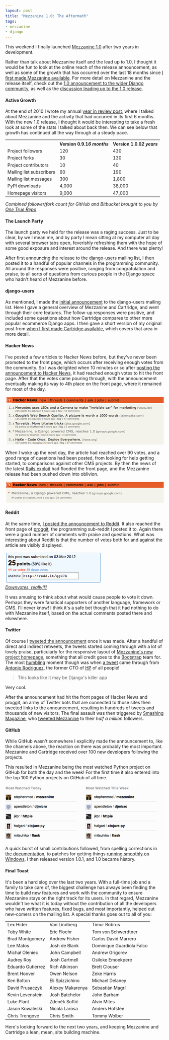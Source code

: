 ```yaml
---
layout: post
title: "Mezzanine 1.0: The Aftermath"
tags:
- mezzanine
- django
---
```


This weekend I finally launched [Mezzanine 1.0][mezzanine] after two years in development.

Rather than talk about Mezzanine itself and the lead up to 1.0, I thought it would be fun to look at the online reach of the release announcement, as well as some of the growth that has occurred over the last 18 months since [I first made Mezzanine available][first mezzanine post]. For more detail on Mezzanine and the release itself, check out the [1.0 announcement to the wider Django community][1.0 announcement], as well as the [discussion leading up to the 1.0 release][1.0 lead up discussion].

#### Active Growth

At the end of 2010 I wrote my annual [year in review post][2010 in review], where I talked about Mezzanine and the activity that had occurred in its first 6 months. With the new 1.0 release, I thought it would be interesting to take a fresh look at some of the stats I talked about back then. We can see below that growth has continued all the way through at a steady pace.

<table class="table table-striped">
<tr>
    <th>&nbsp;</th>
    <th class="r">Version 0.9.1<em>6 months</em></th>
    <th class="r">Version 1.0.0<em>2 years</em></th>
</tr>
<tr>
    <td>Project followers</td>
    <td class="r">120</td>
    <td class="r">430</td>
</tr>
<tr>
    <td>Project forks</td>
    <td class="r">30</td>
    <td class="r">130</td>
</tr>
<tr>
    <td>Project contributors</td>
    <td class="r">10</td>
    <td class="r">40</td>
</tr>
<tr>
    <td>Mailing list subscribers</td>
    <td class="r">60</td>
    <td class="r">190</td>
</tr>
<tr>
    <td>Mailing list messages</td>
    <td class="r">300</td>
    <td class="r">1,800</td>
</tr>
<tr>
    <td>PyPI downloads</td>
    <td class="r">4,000</td>
    <td class="r">38,000</td>
</tr>
<tr>
    <td>Homepage visitors</td>
    <td class="r">9,000</td>
    <td class="r">47,000</td>
</tr>
</table>

<em class="center">Combined follower/fork count for GitHub and Bitbucket brought to you by <a href="http://otr.jupo.org">One True Repo</a></em>

#### The Launch Party

The launch party we held for the release was a raging success. Just to be clear, by we I mean me, and by party I mean sitting at my computer all day with several browser tabs open, feverishly refreshing them with the hope of some good exposure and interest around the release. And there was plenty!

After first announcing the release to the [django-users][] mailing list, I then posted it to a handful of popular channels in the programming community. All around the responses were positive, ranging from congratulation and praise, to all sorts of questions from curious people in the Django space who hadn't heard of Mezzanine before.

#### django-users

As mentioned, I made the [initial announcement][1.0 announcement] to the django-users mailing list. Here I gave a general overview of Mezzanine and Cartridge, and went through their core features. The follow-up responses were positive, and included some questions about how Cartridge compares to other more popular ecommerce Django apps. I then gave a short version of my original post from [when I first made Cartridge available][first cartridge post], which covers that area in more detail.

#### Hacker News

I've posted a few articles to Hacker News before, but they've never been promoted to the front page, which occurs after receiving enough votes from the community. So I was delighted when 10 minutes or so after [posting the announcement to Hacker News][hacker news announcement], it had reached enough votes to hit the front page. After that the votes came pouring through, with the announcement eventually making its way to 4th place on the front page, where it remained for most of the day.

<em class="center"><img class="full" src="/static/img/mezzanine-1.0-release-hn-home.png"></em>

When I woke up the next day, the article had reached over 90 votes, and a good range of questions had been posted, from looking for help getting started, to comparisons against other CMS projects. By then the news of the latest [Rails exploit][rails exploit] had flooded the front page, and the Mezzanine release had been pushed down into oblivion.

<em class="center"><img class="full" src="/static/img/mezzanine-1.0-release-hn-final.png"></em>

#### Reddit

At the same time, [I posted the announcement to Reddit][reddit announcement]. It also reached the front page of [proggit][proggit], the programming sub-reddit I posted it to. Again there were a good number of comments with praise and questions. What was interesting about Reddit is that the number of votes both for and against the article are visibly displayed.

<em class="center"><img src="/static/img/mezzanine-1.0-release-reddit.png"><br><a href="http://www.reddit.com/r/circlejerk/comments/nu3nd/edit_downvotes_really/">Downvotes, really!!?</a></em>

It was amusing to think about what would cause people to vote it down. Perhaps they were fanatical supporters of another language, framework or CMS. I'll never know! I think it's a safe bet though that it had nothing to do with Mezzanine itself, based on the actual comments posted there and elsewhere.

#### Twitter

Of course I [tweeted the announcement][announcement tweet] once it was made. After a handful of direct and indirect retweets, the tweets started coming through with a lot of lovely praise, particularly for the responsive layout of [Mezzanine's new project homepage][mezzanine], something that all credit goes to the [Bootstrap][bootstrap] team for. The most [humbling][humblebrag] moment though was when [a tweet][antonio rodriguez tweet] came through from [Antonio Rodriguez][antonio rodriguez], the former CTO of [HP][] of all people!

> This looks like it may be Django's killer app

Very cool.

After the announcement had hit the front pages of Hacker News and proggit, an army of Twitter bots that are connected to those sites then tweeted links to the announcement, resulting in hundreds of tweets and thousands of new visitors. The final assault was then triggered by [Smashing Magazine][smashing magazine], who [tweeted Mezzanine][smashing magazine tweet] to their _half a million_ followers.

#### GitHub

While GitHub wasn't somewhere I explicitly made the announcement to, like the channels above, the reaction on there was probably the most important. Mezzanine and Cartridge received over 100 new developers following the projects.

This resulted in Mezzanine being the most watched Python project on GitHub for both the day and the week! For the first time it also entered into the top 100 Python projects on GitHub of all time.

<em class="center"><img class="full" src="/static/img/mezzanine-1.0-release-github-day-week.png"></em>

A quick burst of small contributions followed, from spelling corrections in [the documentation][mezzanine docs], to patches for getting things [running smoothly on Windows][windows fixes]. I then released version 1.0.1, and 1.0 became history.

#### Final Toast

It's been a hard slog over the last two years. With a full-time job and a family to take care of, the biggest challenge has always been finding the time to build new features and work with the community to ensure Mezzanine stays on the right track for its users. In that regard, Mezzanine wouldn't be what it is today without the contribution of all the developers who have written features, fixed bugs, and most importantly, helped out new-comers on the mailing list. A special thanks goes out to all of you:

<table class="table table-striped">
<tr><td>
Lex Hider</td><td>
Van Lindberg</td><td>
Timur Bobrus</td></tr><tr><td>
Toby White</td><td>
Eric Floehr</td><td>
Tom von Schwerdtner</td></tr><tr><td>
Brad Montgomery</td><td>
Andrew Fisher</td><td>
Carlos David Marrero</td></tr><tr><td>
Lee Matos</td><td>
Josh de Blank</td><td>
Dominique Guardiola Falco</td></tr><tr><td>
Michał Oleniec</td><td>
John Campbell</td><td>
Andrew Grigorev</td></tr><tr><td>
Audrey Roy</td><td>
Josh Cartmell</td><td>
Osiloke Emoekpere</td></tr><tr><td>
Eduardo Gutierrez</td><td>
Rich Atkinson</td><td>
Brett Clouser</td></tr><tr><td>
Brent Hoover</td><td>
Owen Nelson</td><td>
Zeke Harris</td></tr><tr><td>
Ken Bolton</td><td>
Eli Spizzichino</td><td>
Michael Delaney</td></tr><tr><td>
David Prusaczyk</td><td>
Alexey Makarenya</td><td>
Sebastián Magrí</td></tr><tr><td>
Kevin Levenstein</td><td>
Josh Batchelor</td><td>
John Barham</td></tr><tr><td>
Luke Plant</td><td>
Zdeněk Softič</td><td>
Alvin Mites</td></tr><tr><td>
Jason Kowaleski</td><td>
Nicola Larosa</td><td>
Anders Hofstee</td></tr><tr><td>
Chris Trengove</td><td>
Chris Smith</td><td>
Tommy Wolber</td></tr></table>

Here's looking forward to the next two years, and keeping Mezzanine and Cartridge a lean, mean, site building machine.

[mezzanine]: http://mezzanine.jupo.org
[first mezzanine post]: /2010/06/11/mezzanine-just-another-django-cms/
[1.0 announcement]: http://groups.google.com/group/django-users/browse_thread/thread/c798413197b6f29b
[1.0 lead up discussion]: http://groups.google.com/group/mezzanine-users/browse_thread/thread/a3376410b4afdde5#
[2010 in review]: /2011/01/01/2010-my-year-in-review/
[django-users]: http://groups.google.com/group/django-users
[first cartridge post]: /2010/09/21/plugging-in-cartridge/
[hacker news announcement]: http://news.ycombinator.com/item?id=3661574
[rails exploit]: https://github.com/rails/rails/commit/b83965785db1eec019edf1fc272b1aa393e6dc57
[reddit announcement]: http://www.reddit.com/r/programming/comments/qgk7h/mezzanine_a_django_powered_cms_two_years_in/
[proggit]: http://www.reddit.com/r/programming/
[announcement tweet]: https://twitter.com/stephen_mcd/status/176093637040549888
[bootstrap]: http://twitter.github.com/bootstrap/
[humblebrag]: http://www.urbandictionary.com/define.php?term=Humble%20Brag
[antonio rodriguez]: http://an.ton.io/
[antonio rodriguez tweet]: https://twitter.com/#!/antrod/status/176129760836063232
[hp]: http://hp.com
[smashing magazine]: http://www.smashingmagazine.com/
[smashing magazine tweet]: https://twitter.com/smashingmag/status/177427252944969728
[mezzanine docs]: http://mezzanine.rtfd.org
[windows fixes]: https://github.com/stephenmcd/mezzanine/pull/148
